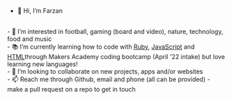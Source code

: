 - 👋 Hi, I’m Farzan
<br>
- 🧠 I’m interested in football, gaming (board and video), nature, technology, food and music
<br>
- 📚 I’m currently learning how to code with <a href="https://github.com/Farzan-I?tab=repositories&q=&type=&language=ruby&sort=">Ruby</a>, <a href="https://github.com/Farzan-I?tab=repositories&q=&type=&language=javascript&sort=">JavaScript</a> and <a href="https://github.com/Farzan-I?tab=repositories&q=&type=&language=html&sort=">HTML</a>through Makers Academy coding bootcamp (April '22 intake) but love learning new languages!
<br>
- 🤝 I’m looking to collaborate on new projects, apps and/or websites
<br>
- 📫 Reach me through Github, email and phone (all can be provided) - make a pull request on a repo to get in touch
